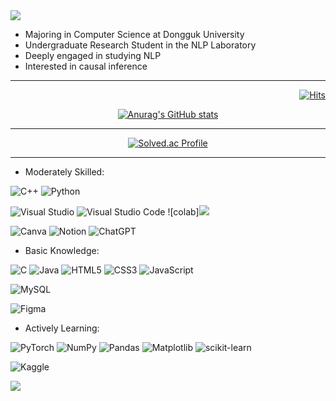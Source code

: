 <img src="https://capsule-render.vercel.app/api?type=waving&color=BDEFCD&height=160&section=header&text=Welcome%20to%20my%20Github!&fontAlign=50&fontAlignY=70&fontSize=70&fontColor=000000" />

<ul>
  <li> Majoring in Computer Science at Dongguk University
  <li> Undergraduate Research Student in the NLP Laboratory
  <li> Deeply engaged in studying NLP
  <li> Interested in causal inference
</ul>

<hr>

<div align=right>

[![Hits](https://hits.seeyoufarm.com/api/count/incr/badge.svg?url=https%3A%2F%2Fgithub.com%2FSChaeck&count_bg=%2379C83D&title_bg=%23555555&icon=&icon_color=%23E7E7E7&title=hits&edge_flat=false)](https://hits.seeyoufarm.com)

</div>

<div align=center>

[![Anurag's GitHub stats](https://github-readme-stats.vercel.app/api?username=SChaeck&count_private=true)](https://github.com/anuraghazra/github-readme-stats)

<hr>

[![Solved.ac Profile](http://mazassumnida.wtf/api/v2/generate_badge?boj=zmfhtmgjsej)](https://solved.ac/ghkdwogud852/)


</div>

<hr>

<div align=left>
<ul>
  <li> Moderately Skilled: </li>
</ul>
  
  ![C++](https://img.shields.io/badge/c++-%2300599C.svg?style=for-the-badge&logo=c%2B%2B&logoColor=white)
  ![Python](https://img.shields.io/badge/Python-3776AB.svg?&style=for-the-badge&logo=Python&logoColor=white)

  ![Visual Studio](https://img.shields.io/badge/Visual%20Studio-5C2D91.svg?&style=for-the-badge&logo=Visual%20Studio&logoColor=white)
  ![Visual Studio Code](https://img.shields.io/badge/Visual%20Studio%20Code-007ACC.svg?&style=for-the-badge&logo=Visual%20Studio%20Code&logoColor=white)
  ![colab]<img src="https://img.shields.io/badge/<이름>-<RGB색상>?style=for-the-badge&logo=<로고이름>&logoColor=white">

  ![Canva](https://img.shields.io/badge/Canva-%2300C4CC.svg?style=for-the-badge&logo=Canva&logoColor=white)
  ![Notion](https://img.shields.io/badge/Notion-000000.svg?&style=for-the-badge&logo=Notion&logoColor=white)
  ![ChatGPT](https://img.shields.io/badge/chatGPT-74aa9c?style=for-the-badge&logo=openai&logoColor=white)  

<ul>
  <li> Basic Knowledge: </li>
</ul>
    
  ![C](https://img.shields.io/badge/c-%2300599C.svg?style=for-the-badge&logo=c&logoColor=white)
  ![Java](https://img.shields.io/badge/Java-007396.svg?&style=for-the-badge&logo=Java&logoColor=white)
  ![HTML5](https://img.shields.io/badge/HTML5-E34F26.svg?&style=for-the-badge&logo=HTML5&logoColor=white)
  ![CSS3](https://img.shields.io/badge/CSS3-1572B6.svg?&style=for-the-badge&logo=CSS3&logoColor=white)
  ![JavaScript](https://img.shields.io/badge/javascript-%23323330.svg?style=for-the-badge&logo=javascript&logoColor=%23F7DF1E)

  ![MySQL](https://img.shields.io/badge/mysql-4479A1.svg?style=for-the-badge&logo=mysql&logoColor=white)

  ![Figma](https://img.shields.io/badge/Figma-F24E1E.svg?&style=for-the-badge&logo=Figma&logoColor=white)

<ul>
  <li> Actively Learning: </li>
</ul>
  
  ![PyTorch](https://img.shields.io/badge/PyTorch-%23EE4C2C.svg?style=for-the-badge&logo=PyTorch&logoColor=white)
  ![NumPy](https://img.shields.io/badge/numpy-%23013243.svg?style=for-the-badge&logo=numpy&logoColor=white)
  ![Pandas](https://img.shields.io/badge/pandas-%23150458.svg?style=for-the-badge&logo=pandas&logoColor=white)
  ![Matplotlib](https://img.shields.io/badge/Matplotlib-%23ffffff.svg?style=for-the-badge&logo=Matplotlib&logoColor=black)
  ![scikit-learn](https://img.shields.io/badge/scikit--learn-%23F7931E.svg?style=for-the-badge&logo=scikit-learn&logoColor=white)

  ![Kaggle](https://img.shields.io/badge/Kaggle-035a7d?style=for-the-badge&logo=kaggle&logoColor=white)

  
</div>


<img src="https://capsule-render.vercel.app/api?type=waving&color=BDEFCD&height=160&section=footer" />
